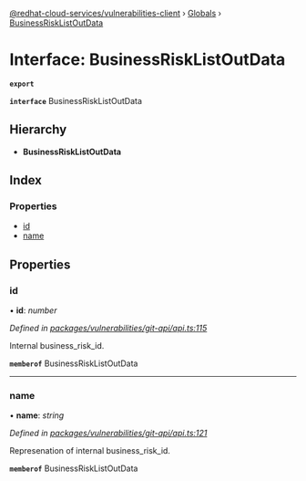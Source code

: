 [@redhat-cloud-services/vulnerabilities-client](../README.md) › [Globals](../globals.md) › [BusinessRiskListOutData](businessrisklistoutdata.md)

# Interface: BusinessRiskListOutData

**`export`** 

**`interface`** BusinessRiskListOutData

## Hierarchy

* **BusinessRiskListOutData**

## Index

### Properties

* [id](businessrisklistoutdata.md#id)
* [name](businessrisklistoutdata.md#name)

## Properties

###  id

• **id**: *number*

*Defined in [packages/vulnerabilities/git-api/api.ts:115](https://github.com/leSamo/javascript-clients/blob/master/packages/vulnerabilities/git-api/api.ts#L115)*

Internal business_risk_id.

**`memberof`** BusinessRiskListOutData

___

###  name

• **name**: *string*

*Defined in [packages/vulnerabilities/git-api/api.ts:121](https://github.com/leSamo/javascript-clients/blob/master/packages/vulnerabilities/git-api/api.ts#L121)*

Represenation of internal business_risk_id.

**`memberof`** BusinessRiskListOutData
